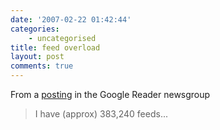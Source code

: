 ```yaml
---
date: '2007-02-22 01:42:44'
categories:
    - uncategorised
title: feed overload
layout: post
comments: true
---
```

From a
[posting](http://groups.google.com/group/Google-Labs-Reader/browse_frm/thread/abd9d8e9511d2ec9/eed18cd59caebbef?lnk=gst&q=approx&rnum=1#eed18cd59caebbef)
in the Google Reader newsgroup
> I have (approx) 383,240 feeds...
